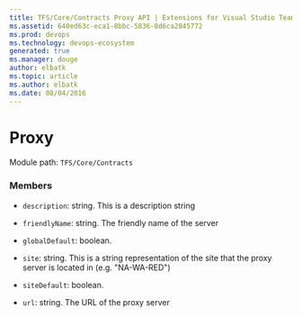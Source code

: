 ```yaml
---
title: TFS/Core/Contracts Proxy API | Extensions for Visual Studio Team Services
ms.assetid: 640ed63c-eca1-8bbc-5836-8d6ca2845772
ms.prod: devops
ms.technology: devops-ecosystem
generated: true
ms.manager: douge
author: elbatk
ms.topic: article
ms.author: elbatk
ms.date: 08/04/2016
---
```


# Proxy

Module path: `TFS/Core/Contracts`


### Members

* `description`: string. This is a description string

* `friendlyName`: string. The friendly name of the server

* `globalDefault`: boolean. 

* `site`: string. This is a string representation of the site that the proxy server is located in (e.g. &quot;NA-WA-RED&quot;)

* `siteDefault`: boolean. 

* `url`: string. The URL of the proxy server

